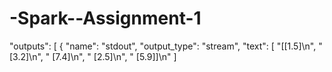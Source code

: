 # -Spark--Assignment-1
"outputs": [
    {
     "name": "stdout",
     "output_type": "stream",
     "text": [
      "[[1.5]\n",
      " [3.2]\n",
      " [7.4]\n",
      " [2.5]\n",
      " [5.9]]\n"
     ]